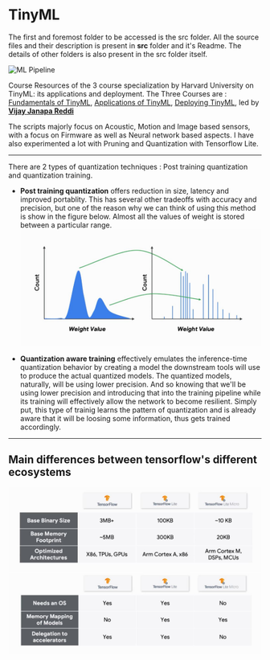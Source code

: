 # TinyML

The first and foremost folder to be accessed is the src folder. All the source files and their description is present in **src** folder and it's Readme.
The details of other folders is also present in the src folder itself.

![ML Pipeline](https://courses.edx.org/assets/courseware/v1/37dbe63b3b910ce9ed00658490821ebd/asset-v1:HarvardX+TinyML2+3T2020+type@asset+block/3-2-5-1.png)

Course Resources of the 3 course specialization by Harvard University on TinyML: its applications and deployment.
The Three Courses are : [Fundamentals of TinyML](https://courses.edx.org/dashboard/programs/f7868191-7d7f-4292-b117-64549f1f483a/), [Applications of TinyML](https://courses.edx.org/dashboard/programs/f7868191-7d7f-4292-b117-64549f1f483a/), [Deploying TinyML](https://courses.edx.org/dashboard/programs/f7868191-7d7f-4292-b117-64549f1f483a/), led by **[Vijay Janapa Reddi](https://scholar.harvard.edu/vijay-janapa-reddi/home)**

The scripts majorly focus on Acoustic, Motion and Image based sensors, with a focus on Firmware as well as Neural network based aspects.  I have also experimented a lot with Pruning and Quantization with Tensorflow Lite.

---

There are 2 types of quantization techniques : Post training quantization and quantization training. 
  * **Post training quantization** offers reduction in size, latency and improved portablity. This has several other tradeoffs with accuracy and precision, but one of the reason why we can think of using this method is show in the figure below. Almost all the values of weight is stored between a particular range. 
  ![Weight Distribution](https://github.com/Jash-2000/TinyML/blob/main/Weights.JPG)
  
  * **Quantization aware training** effectively emulates the inference-time quantization behavior by creating a model the downstream tools will use to produce the actual quantized models. The quantized models, naturally, will be using lower precision. And so knowing that we'll be using lower precision and introducing that into the training pipeline while its training will effectively allow the network to become resilient. Simply put, this type of trainig learns the pattern of quantization and is already aware that it will be loosing some information, thus gets trained accordingly.

---

## Main differences between tensorflow's different ecosystems

![Hardware aspect](https://github.com/Jash-2000/TinyML/blob/main/Hardware.JPG)
![Software aspect](https://github.com/Jash-2000/TinyML/blob/main/Software.JPG)
